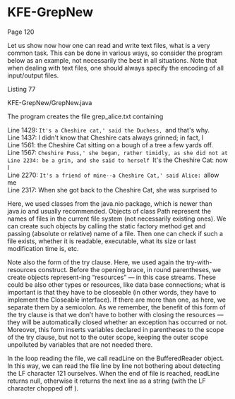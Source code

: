 # KFE-GrepNew

Page 120

Let us show now how one can read and write text files, what is a very common task. This can be done in various ways, so consider the program below as an example, not necessarily the best in all situations. Note that when dealing with text files, one should always specify the encoding of all input/output files.

Listing 77  

KFE-GrepNew/GrepNew.java  

The program creates the file grep_alice.txt containing  

Line 1429: `It's a Cheshire cat,' said the Duchess, `and that's why.  
Line 1437: I didn't know that Cheshire cats always grinned; in fact, I  
Line 1561: the Cheshire Cat sitting on a bough of a tree a few yards off.  
Line 1567: `Cheshire Puss,' she began, rather timidly, as she did not at  
Line 2234: be a grin, and she said to herself `It's the Cheshire Cat: now I  
Line 2270: `It's a friend of mine--a Cheshire Cat,' said Alice: `allow me  
Line 2317: When she got back to the Cheshire Cat, she was surprised to  


Here, we used classes from the java.nio package, which is newer than java.io and usually recommended. Objects of class Path represent the names of files in the current file system (not necessarily existing ones). We can create such objects by calling the static factory method get and passing (absolute or relative) name of a file. Then one can check if such a file exists, whether it is readable, executable, what its size or last modification time is, etc.  
  
Note also the form of the try clause. Here, we used again the try-with-resources construct. Before the opening brace, in round parentheses, we create objects represent-ing “resources” — in this case streams. These could be also other types or resources, like data base connections; what is important is that they have to be closeable (in other words, they have to implement the Closeable interface). If there are more than one, as here, we separate them by a semicolon. As we remember, the benefit of this form of the try clause is that we don’t have to bother with closing the resources — they will be automatically closed whether an exception has occurred or not. Moreover, this form inserts variables declared in parentheses to the scope of the try clause, but not to the outer scope, keeping the outer scope unpolluted by variables that are not needed there.  

In the loop reading the file, we call readLine on the BufferedReader object. In this way, we can read the file line by line not bothering about detecting the LF character 121 ourselves. When the end of file is reached, readLine returns null, otherwise it returns the next line as a string (with the LF character chopped off ).
